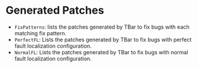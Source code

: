 # Generated Patches
 - `FixPatterns`: lists the patches generated by TBar to fix bugs with each matching fix pattern.
 - `PerfectFL`: Lists the patches generated by TBar to fix bugs with perfect fault localization configuration.
 - `NormalFL`:  Lists the patches generated by TBar to fix bugs with normal fault localization configuration.